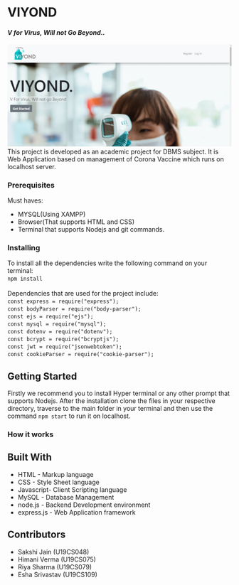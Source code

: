 # VIYOND 
#### _V for Virus, Will not Go Beyond.._ <br>
<img src="refer/home.png">
This project is developed as an academic project for DBMS subject. It is Web Application based on management of Corona Vaccine which runs on localhost server.

### Prerequisites
Must haves:
- MYSQL(Using XAMPP)
- Browser(That supports HTML and CSS)
- Terminal that supports Nodejs and git commands.

### Installing
To install all the dependencies write the following command on your terminal:<br>
`npm install`
<br><br>
Dependencies that are used for the project include:<br>
`const express = require("express");`<br>
`const bodyParser = require("body-parser");`<br>
`const ejs = require("ejs");`<br>
`const mysql = require("mysql");`<br>
`const dotenv = require("dotenv");`<br>
`const bcrypt = require("bcryptjs");`<br>
`const jwt = require("jsonwebtoken");`<br>
`const cookieParser = require("cookie-parser");`<br>

## Getting Started
Firstly we recommend you to install Hyper terminal or any other prompt that supports Nodejs. After the installation clone the files in your respective directory, traverse to the main folder in your terminal and then use the command `npm start` to run it on localhost.

### How it works

## Built With
- HTML - Markup language
- CSS - Style Sheet language
- Javascript- Client Scripting language
- MySQL - Database Management
- node.js - Backend Development environment
- express.js - Web Application framework

## Contributors
- Sakshi Jain (U19CS048)
- Himani Verma (U19CS075)
- Riya Sharma (U19CS079)
- Esha Srivastav (U19CS109)

